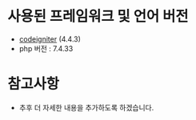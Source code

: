 # 사용된 프레임워크 및 언어 버전
- [codeigniter](https://codeigniter.com/) (4.4.3)
- php 버전 : 7.4.33

# 참고사항
- 추후 더 자세한 내용을 추가하도록 하겠습니다.
